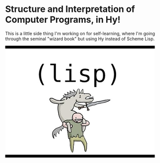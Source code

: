 # Structure and Interpretation of Computer Programs, in Hy!

This is a little side thing I'm working on for self-learning, where I'm going through 
the seminal "wizard book" but using Hy instead of Scheme Lisp.


![Lisp!](Images/Lisp_Princess.jpg)
